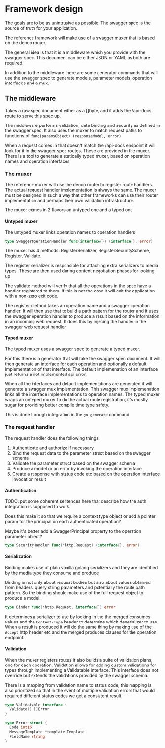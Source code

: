 # Framework design

The goals are to be as unintrusive as possible. The swagger spec is the source of truth for your application.

The reference framework will make use of a swagger muxer that is based on the denco router.

The general idea is that it is a middleware which you provide with the swagger spec.
This document can be either JSON or YAML as both are required.

In addition to the middleware there are some generator commands that will use the swagger spec to generate models, parameter models, operation interfaces and a mux.

## The middleware

Takes a raw spec document either as a []byte, and it adds the /api-docs route to serve this spec up.

The middleware performs validation, data binding and security as defined in the swagger spec. 
It also uses the muxer to match request paths to functions of `func(paramsObject) (responseModel, error)`

When a request comes in that doesn't match the /api-docs endpoint it will look for it in the swagger spec routes.
These are provided in the muxer. There is a tool to generate a statically typed muxer, based on operation names and 
operation interfaces

### The muxer

The reference muxer will use the denco router to register route handlers.
The actual request handler implementation is always the same.  The muxer must be designed in such a way that other frameworks can use their router implementation
and perhaps their own validation infrastructure.

The muxer comes in 2 flavors an untyped one and a typed one. 

#### Untyped muxer

The untyped muxer links operation names to operation handlers

```go
type SwaggerOperationHandler func(interface{}) (interface{}, error)
```

The muxer has 4 methods: RegisterSerializer, RegisterSecurityScheme, Register, Validate.

The register serializer is responsible for attaching extra serializers to media types. These are then used during content negotiation phases for looking up 

The validate method will verify that all the operations in the spec have a handler registered to them. 
If this is not the case it will exit the application with a non-zero exit code.

The register method takes an operation name and a swagger operation handler. 
It will then use that to build a path pattern for the router and it uses the swagger operation handler to produce a result
based on the information in an incoming web request. It does this by injecing the handler in the swagger web request handler.

#### Typed muxer

The typed muxer uses a swagger spec to generate a typed muxer. 

For this there is a generator that will take the swagger spec document.
It will then generate an interface for each operation and optionally a default implementation of that interface.
The default implemenation of an interface just returns a not implemented api error.

When all the interfaces and default implementations are generated it will generate a swagger mux implementation.
This swagger mux implemenation links all the interface implementations to operation names. 
The typed muxer wraps an untyped muxer to do the actual route registration, it's mostly sugar for providing better compile time type safety.

This is done through integration in the `go generate` command

### The request handler

The request handler does the following things:

1. Authenticate and authorize if necessary
2. Bind the request data to the parameter struct based on the swagger schema
3. Validate the parameter struct based on the swagger schema
4. Produce a model or an error by invoking the operation interface
5. Create a response with status code etc based on the operation interface invocation result

#### Authentication

TODO: put some coherent sentences here that describe how the auth integration is supposed to work.

Does this make it so that we require a context type object or add a pointer param for the principal on each authenticated operation? 

Maybe it's better add a SwaggerPrincipal property to the operation parameter object?

```go
type SecurityHandler func(*http.Request) (interface{}, error)
```

#### Serialization

Binding makes use of plain vanilla golang serializers and they are identified by the media type they consume and produce. 

Binding is not only about request bodies but also about values obtained from headers, query string parameters and potentially the route path pattern. So the binding should make use of the full request object to produce a model.

```go
type Binder func(*http.Request, interface{}) error
```

It determines a serializer to use by looking in the the merged consumes values and the `Content-Type` header to determine which deserializer to use.  
When a result is produced it will do the same thing by making use of the `Accept` http header etc and the merged produces clauses for the operation endpoint. 

#### Validation 

When the muxer registers routes it also builds a suite of validation plans, one for each operation. 
Validation allows for adding custom validations for types through implementing a Validatable interface. This interface does not override but extends the validations provided by the swagger schema. 

There is a mapping from validation name to status code, this mapping is also prioritized so that in the event of multiple validation errors that would required different status codes we get a consistent result. 

```go
type Validatable interface {
  Validate() []Error
}

type Error struct {
  Code int16
  MessageTemplate *template.Template
  FieldName string
}
```


